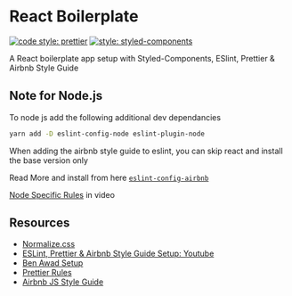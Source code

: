 # React Boilerplate

[![code style: prettier](https://img.shields.io/badge/code_style-prettier-ff69b4.svg?style=flat-square)](https://github.com/prettier/prettier)
[![style: styled-components](https://img.shields.io/badge/style-%F0%9F%92%85%20styled--components-orange.svg?colorB=daa357&colorA=db748e)](https://github.com/styled-components/styled-components)

A React boilerplate app setup with Styled-Components, ESlint, Prettier & Airbnb Style Guide

## Note for Node.js

To node js add the following additional dev dependancies

```bash
yarn add -D eslint-config-node eslint-plugin-node
```

When adding the airbnb style guide to eslint, you can skip react and install the base version only

Read More and install from here [`eslint-config-airbnb`](https://www.npmjs.com/package/eslint-config-airbnb)

[Node Specific Rules](https://youtu.be/SydnKbGc7W8?t=1036) in video

## Resources

- [Normalize.css](https://necolas.github.io/normalize.css/)
- [ESLint, Prettier & Airbnb Style Guide Setup: Youtube](https://www.youtube.com/watch?v=SydnKbGc7W8)
- [Ben Awad Setup](https://www.youtube.com/watch?v=iEBaSjYaOWs)
- [Prettier Rules](https://prettier.io/docs/en/options.html)
- [Airbnb JS Style Guide](https://github.com/airbnb/javascript)
